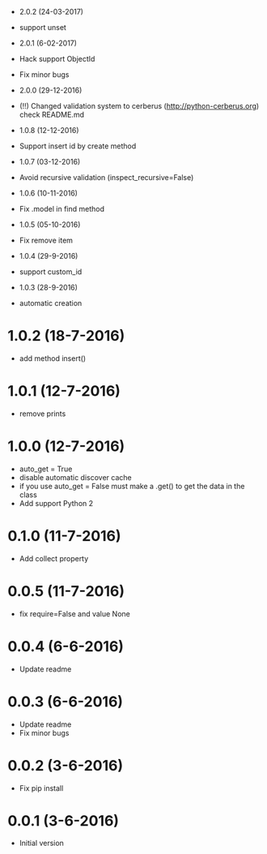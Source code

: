 - 2.0.2 (24-03-2017)
- support unset

- 2.0.1 (6-02-2017)
- Hack support ObjectId
- Fix minor bugs

- 2.0.0 (29-12-2016)
- (!!) Changed validation system to cerberus (http://python-cerberus.org) check README.md

- 1.0.8 (12-12-2016)
- Support insert id by create method

- 1.0.7 (03-12-2016)
- Avoid recursive validation (inspect_recursive=False)

- 1.0.6 (10-11-2016)
- Fix .model in find method

- 1.0.5 (05-10-2016)
- Fix remove item

- 1.0.4 (29-9-2016)
- support custom_id

- 1.0.3 (28-9-2016)
- automatic creation

# 1.0.2 (18-7-2016)
- add method insert()

# 1.0.1 (12-7-2016)
- remove prints

# 1.0.0 (12-7-2016)
- auto_get = True
- disable automatic discover cache
- if you use auto_get = False must make a .get() to get the data in the class
- Add support Python 2

# 0.1.0 (11-7-2016)
- Add collect property

# 0.0.5 (11-7-2016)
- fix require=False and value None

# 0.0.4 (6-6-2016)
- Update readme

# 0.0.3 (6-6-2016)
- Update readme
- Fix minor bugs

# 0.0.2 (3-6-2016)
- Fix pip install

# 0.0.1 (3-6-2016)
- Initial version
